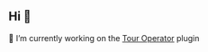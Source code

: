 ## Hi 👋

🔭 I’m currently working on the [Tour Operator](https://github.com/lightspeedwp/tour-operator) plugin

